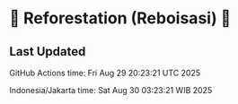 
# 🌳 Reforestation (Reboisasi) 🌲

## Last Updated

GitHub Actions time: Fri Aug 29 20:23:21 UTC 2025

Indonesia/Jakarta time: Sat Aug 30 03:23:21 WIB 2025
